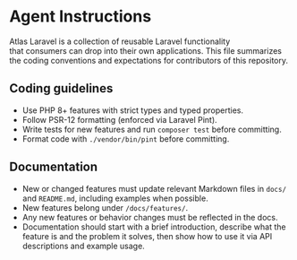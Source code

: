 # Agent Instructions

Atlas Laravel is a collection of reusable Laravel functionality  
that consumers can drop into their own applications. This file summarizes the
coding conventions and expectations for contributors of this repository.

## Coding guidelines

- Use PHP 8+ features with strict types and typed properties.
- Follow PSR-12 formatting (enforced via Laravel Pint).
- Write tests for new features and run `composer test` before committing.
- Format code with `./vendor/bin/pint` before committing.

## Documentation
- New or changed features must update relevant Markdown files in `docs/` and `README.md`, including examples when possible.
- New features belong under `/docs/features/`.
- Any new features or behavior changes must be reflected in the docs.
- Documentation should start with a brief introduction, describe what the feature is and the problem it solves, then show how to use it via API descriptions and example usage.
